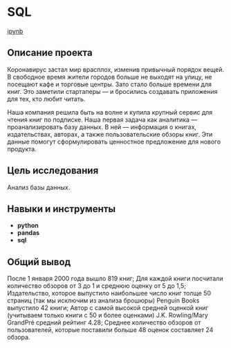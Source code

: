 # SQL

[ipynb](https://github.com/NataZakharova/portfolio/blob/main/sql/sql_portfolio.ipynb)

## Описание проекта

Коронавирус застал мир врасплох, изменив привычный порядок вещей. В свободное время жители городов больше не выходят на улицу, не посещают кафе и торговые центры. Зато стало больше времени для книг. Это заметили стартаперы — и бросились создавать приложения для тех, кто любит читать.

Наша компания решила быть на волне и купила крупный сервис для чтения книг по подписке. Наша первая задача как аналитика — проанализировать базу данных. В ней — информация о книгах, издательствах, авторах, а также пользовательские обзоры книг. Эти данные помогут сформулировать ценностное предложение для нового продукта.

## Цель исследования

Анализ базы данных.


## Навыки и инструменты

- **python**
- **pandas**
- **sql**


## Общий вывод

После 1 января 2000 года вышло 819 книг;
Для каждой книги посчитали количество обзоров от 3 до 1 и среднюю оценку от 5 до 1,5;
Издательство, которое выпустило наибольшее число книг толще 50 страниц (так мы исключим из анализа брошюры) Penguin Books выпустило 42 книги;
Автор с самой высокой средней оценкой книг (учитываем только книги с 50 и более оценками) J.K. Rowling/Mary GrandPré средний рейтинг 4.28;
Среднее количество обзоров от пользователей, которые поставили больше 48 оценок составляет 24 обзора.
